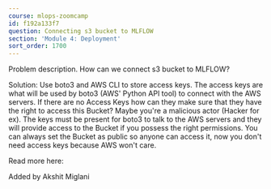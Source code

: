 ```yaml
---
course: mlops-zoomcamp
id: f192a133f7
question: Connecting s3 bucket to MLFLOW
section: 'Module 4: Deployment'
sort_order: 1700
---
```


Problem description. How can we connect s3 bucket to MLFLOW?

Solution: Use boto3 and AWS CLI to store access keys. The access keys are what will be used by boto3 (AWS' Python API tool) to connect with the AWS servers. If there are no Access Keys how can they make sure that they have the right to access this Bucket? Maybe you're a malicious actor (Hacker for ex). The keys must be present for boto3 to talk to the AWS servers and they will provide access to the Bucket if you possess the right permissions. You can always set the Bucket as public so anyone can access it, now you don't need access keys because AWS won't care.

Read more here:

Added by Akshit Miglani

